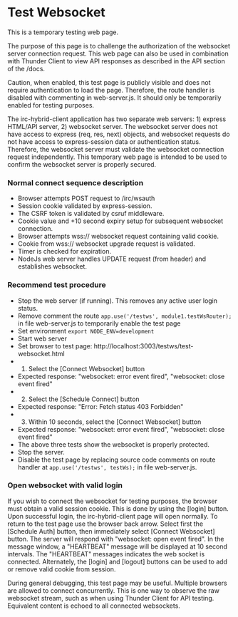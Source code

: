 # Test Websocket

This is a temporary testing web page.

The purpose of this page is to challenge the authorization
of the websocket server connection request. This web page can also
be used in combination with Thunder Client to view API responses as described
in the API section of the /docs.

Caution, when enabled, this test page is publicly visible and does not require
authentication to load the page. Therefore, the route handler
is disabled with commenting in web-server.js. It should only
be temporarily enabled for testing purposes.

The irc-hybrid-client application has two separate web servers: 1) express HTML/API server, 2) websocket server.
The websocket server does not have access to express (req, res, next) objects,
and websocket requests do not have access to express-session data or authentication status.
Therefore, the websocket server must validate the websocket connection request independently.
This temporary web page is intended to be used to confirm the websocket server is properly secured.

### Normal connect sequence description

* Browser attempts POST request to /irc/wsauth
* Session cookie validated by express-session.
* The CSRF token is validated by csruf middleware.
* Cookie value and +10 second expiry setup for subsequent websocket connection.
* Browser attempts wss:// websocket request containing valid cookie.
* Cookie from wss:// websocket upgrade request is validated.
* Timer is checked for expiration.
* NodeJs web server handles UPDATE request (from header) and establishes websocket.

### Recommend test procedure

* Stop the web server (if running). This removes any active user login status.
* Remove comment the route `app.use('/testws', module1.testWsRouter);` in file web-server.js to temporarily enable the test page
* Set environment `export NODE_ENV=development`
* Start web server
* Set browser to test page: http://localhost:3003/testws/test-websocket.html
* 1) Select the [Connect Websocket] button
* Expected response:  "websocket: error event fired", "websocket: close event fired"
* 2) Select the [Schedule Connect] button
* Expected response: "Error: Fetch status 403 Forbidden"
* 3) Within 10 seconds, select the [Connect Websocket] button
* Expected response:  "websocket: error event fired", "websocket: close event fired"
* The above three tests show the websocket is properly protected.
* Stop the server.
* Disable the test page by replacing source code comments on route handler at `app.use('/testws', testWs);` in file web-server.js.

### Open websocket with valid login

If you wish to connect the websocket for testing purposes, the browser must obtain a valid session
cookie. This is done by using the [login] button. Upon successful login,
the irc-hybrid-client page will open normally. To return to the test page use the browser back arrow.
Select first the [Schedule Auth] button, then immediately select [Connect Websocket] button.
The server will respond with "websocket: open event fired". In the message window, a "HEARTBEAT"
message will be displayed at 10 second intervals. The "HEARTBEAT" messages indicates the web socket is connected.
Alternately, the [login] and [logout] buttons can be used to add or remove valid cookie from session.

During general debugging, this test page may be useful. Multiple browsers are allowed to connect concurrently.
This is one way to observe the raw websocket stream, such as when using Thunder Client for API testing.
Equivalent content is echoed to all connected websockets.
